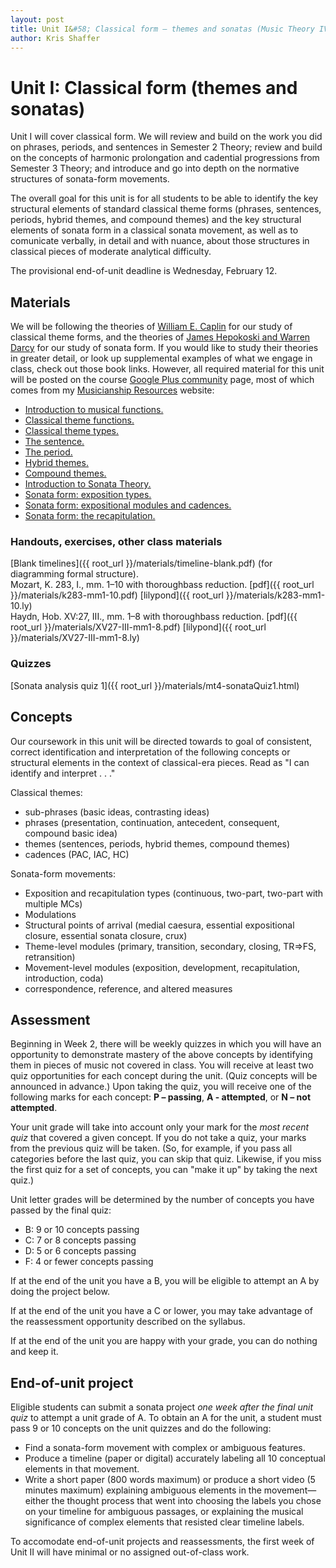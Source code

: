 ```yaml
---
layout: post
title: Unit I&#58; Classical form – themes and sonatas (Music Theory IV)
author: Kris Shaffer
---
```


# Unit I: Classical form (themes and sonatas) #

Unit I will cover classical form. We will review and build on the work you did on phrases, periods, and sentences in Semester 2 Theory; review and build on the concepts of harmonic prolongation and cadential progressions from Semester 3 Theory; and introduce and go into depth on the normative structures of sonata-form movements.

The overall goal for this unit is for all students to be able to identify the key structural elements of standard classical theme forms (phrases, sentences, periods, hybrid themes, and compound themes) and the key structural elements of sonata form in a classical sonata movement, as well as to comunicate verbally, in detail and with nuance, about those structures in classical pieces of moderate analytical difficulty.

The provisional end-of-unit deadline is Wednesday, February 12.

## Materials ##

We will be following the theories of [William E. Caplin](https://openlibrary.org/works/OL2689355W/Classical_form) for our study of classical theme forms, and the theories of [James Hepokoski and Warren Darcy](https://openlibrary.org/works/OL4294182W/Elements_of_sonata_theory) for our study of sonata form. If you would like to study their theories in greater detail, or look up supplemental examples of what we engage in class, check out those book links. However, all required material for this unit will be posted on the course [Google Plus community](https://plus.google.com/u/1/communities/118350994807708327963) page, most of which comes from my [Musicianship Resources](http://kris.shaffermusic.com/musicianship) website:

- [Introduction to musical functions.](http://kris.shaffermusic.com/musicianship/functions.html)  
- [Classical theme functions.](http://kris.shaffermusic.com/musicianship/themeFunctions.html)  
- [Classical theme types.](http://kris.shaffermusic.com/musicianship/classicalThemes.html)  
- [The sentence.](http://kris.shaffermusic.com/musicianship/sentence.html)  
- [The period.](http://kris.shaffermusic.com/musicianship/period.html)  
- [Hybrid themes.](http://kris.shaffermusic.com/musicianship/hybridThemes.html)  
- [Compound themes.](http://kris.shaffermusic.com/musicianship/compoundThemes.html)  
- [Introduction to Sonata Theory.](http://kris.shaffermusic.com/musicianship/SonataTheory-intro.html)  
- [Sonata form: exposition types.](http://kris.shaffermusic.com/musicianship/SonataTheory-exposition.html)  
- [Sonata form: expositional modules and cadences.](http://kris.shaffermusic.com/musicianship/SonataTheory-modules.html)  
- [Sonata form: the recapitulation.](http://kris.shaffermusic.com/musicianship/sonataRecap.html)

### Handouts, exercises, other class materials ###

[Blank timelines]({{ root_url }}/materials/timeline-blank.pdf) (for diagramming formal structure).  
Mozart, K. 283, I., mm. 1–10 with thoroughbass reduction. [pdf]({{ root_url }}/materials/k283-mm1-10.pdf) [lilypond]({{ root_url }}/materials/k283-mm1-10.ly)  
Haydn, Hob. XV:27, III., mm. 1–8 with thoroughbass reduction. [pdf]({{ root_url }}/materials/XV27-III-mm1-8.pdf) [lilypond]({{ root_url }}/materials/XV27-III-mm1-8.ly)  

### Quizzes ###

[Sonata analysis quiz 1]({{ root_url }}/materials/mt4-sonataQuiz1.html)

## Concepts ##

Our coursework in this unit will be directed towards to goal of consistent, correct identification and interpretation of the following concepts or structural elements in the context of classical-era pieces. Read as "I can identify and interpret . . ."

Classical themes:

- sub-phrases (basic ideas, contrasting ideas)  
- phrases (presentation, continuation, antecedent, consequent, compound basic idea)  
- themes (sentences, periods, hybrid themes, compound themes)  
- cadences (PAC, IAC, HC)  

Sonata-form movements:

- Exposition and recapitulation types (continuous, two-part, two-part with multiple MCs)  
- Modulations  
- Structural points of arrival (medial caesura, essential expositional closure, essential sonata closure, crux)  
- Theme-level modules (primary, transition, secondary, closing, TR=>FS, retransition)  
- Movement-level modules (exposition, development, recapitulation, introduction, coda)  
- correspondence, reference, and altered measures  

## Assessment ##

Beginning in Week 2, there will be weekly quizzes in which you will have an opportunity to demonstrate mastery of the above concepts by identifying them in pieces of music not covered in class. You will receive at least two quiz opportunities for each concept during the unit. (Quiz concepts will be announced in advance.) Upon taking the quiz, you will receive one of the following marks for each concept: **P – passing**, **A - attempted**, or **N – not attempted**. 

Your unit grade will take into account only your mark for the *most recent quiz* that covered a given concept. If you do not take a quiz, your marks from the previous quiz will be taken. (So, for example, if you pass all categories before the last quiz, you can skip that quiz. Likewise, if you miss the first quiz for a set of concepts, you can "make it up" by taking the next quiz.)

Unit letter grades will be determined by the number of concepts you have passed by the final quiz:

- B: 9 or 10 concepts passing  
- C: 7 or 8 concepts passing  
- D: 5 or 6 concepts passing  
- F: 4 or fewer concepts passing

If at the end of the unit you have a B, you will be eligible to attempt an A by doing the project below.

If at the end of the unit you have a C or lower, you may take advantage of the reassessment opportunity described on the syllabus.

If at the end of the unit you are happy with your grade, you can do nothing and keep it.

## End-of-unit project ##

Eligible students can submit a sonata project *one week after the final unit quiz* to attempt a unit grade of A. To obtain an A for the unit, a student must pass 9 or 10 concepts on the unit quizzes and do the following: 

- Find a sonata-form movement with complex or ambiguous features.  
- Produce a timeline (paper or digital) accurately labeling all 10 conceptual elements in that movement.  
- Write a short paper (800 words maximum) or produce a short video (5 minutes maximum) explaining ambiguous elements in the movement—either the thought process that went into choosing the labels you chose on your timeline for ambiguous passages, or explaining the musical significance of complex elements that resisted clear timeline labels.

To accomodate end-of-unit projects and reassessments, the first week of Unit II will have minimal or no assigned out-of-class work.